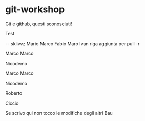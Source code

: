# git-workshop
 
Git e github, questi sconosciuti!

Test

-- sklivvz
Mario
Marco
Fabio
Maro
Ivan
riga aggiunta per pull -r

Marco Marco

Nicodemo

Marco Marco


Nicodemo


Roberto


Ciccio

Se scrivo qui non tocco le modifiche degli altri
Bau